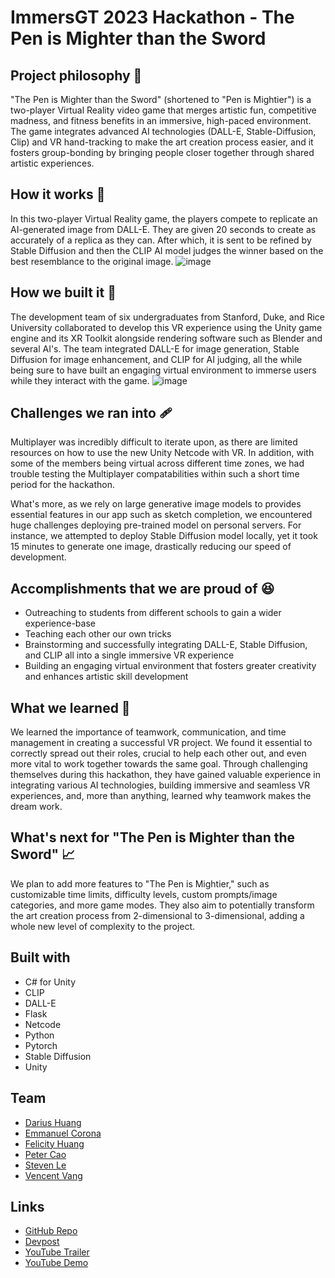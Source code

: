 # ImmersGT 2023 Hackathon - The Pen is Mighter than the Sword

## Project philosophy 🧐

"The Pen is Mighter than the Sword" (shortened to "Pen is Mightier") is a two-player Virtual Reality video game that merges artistic fun, competitive madness, and fitness benefits in an immersive, high-paced environment. The game integrates advanced AI technologies (DALL-E, Stable-Diffusion, Clip) and VR hand-tracking to make the art creation process easier, and it fosters group-bonding by bringing people closer together through shared artistic experiences.


## How it works 💭

In this two-player Virtual Reality game, the players compete to replicate an AI-generated image from DALL-E. They are given 20 seconds to create as accurately of a replica as they can. After which, it is sent to be refined by Stable Diffusion and then the CLIP AI model judges the winner based on the best resemblance to the original image. 
![image](https://user-images.githubusercontent.com/64396816/230783720-e0ba21f6-6bdd-4365-a1ab-bb2bc5cd0550.png)


## How we built it 🔨

The development team of six undergraduates from Stanford, Duke, and Rice University collaborated to develop this VR experience using the Unity game engine and its XR Toolkit alongside rendering software such as Blender and several AI's. The team integrated DALL-E for image generation, Stable Diffusion for image enhancement, and CLIP for AI judging, all the while being sure to have built an engaging virtual environment to immerse users while they interact with the game.
![image](https://user-images.githubusercontent.com/64396816/230783703-a0db6e7a-c3b9-45cd-bc68-6d2bb5e37a22.png)


## Challenges we ran into 🩹

Multiplayer was incredibly difficult to iterate upon, as there are limited resources on how to use the new Unity Netcode with VR. In addition, with some of the members being virtual across different time zones, we had trouble testing the Multiplayer compatabilities within such a short time period for the hackathon.

What's more, as we rely on large generative image models to provides essential features in our app such as sketch completion, we encountered huge challenges deploying pre-trained model on personal servers. For instance, we attempted to deploy Stable Diffusion model locally, yet it took 15 minutes to generate one image, drastically reducing our speed of development.


## Accomplishments that we are proud of 😆

- Outreaching to students from different schools to gain a wider experience-base
- Teaching each other our own tricks
- Brainstorming and successfully integrating DALL-E, Stable Diffusion, and CLIP all into a single immersive VR experience
- Building an engaging virtual environment that fosters greater creativity and enhances artistic skill development


## What we learned 📙

We learned the importance of teamwork, communication, and time management in creating a successful VR project. We found it essential to correctly spread out their roles, crucial to help each other out, and even more vital to work together towards the same goal. Through challenging themselves during this hackathon, they have gained valuable experience in integrating various AI technologies, building immersive and seamless VR experiences, and, more than anything, learned why teamwork makes the dream work.


## What's next for "The Pen is Mighter than the Sword" 📈

We plan to add more features to "The Pen is Mightier," such as customizable time limits, difficulty levels, custom prompts/image categories, and more game modes. They also aim to potentially transform the art creation process from 2-dimensional to 3-dimensional, adding a whole new level of complexity to the project.


## Built with

- C# for Unity
- CLIP
- DALL-E
- Flask
- Netcode
- Python
- Pytorch
- Stable Diffusion
- Unity

## Team

- [Darius Huang](https://www.linkedin.com/in/dariushuang/)
- [Emmanuel Corona](https://www.linkedin.com/in/emmanuel-angel-corona-moreno/)
- [Felicity Huang](https://www.linkedin.com/in/huangfe/)
- [Peter Cao](https://www.linkedin.com/in/ye-peter-cao-98870920b/)
- [Steven Le](https://www.linkedin.com/in/stevenle1337/)
- [Vencent Vang](https://www.linkedin.com/in/vencent-vang-839792254/)

## Links

- [GitHub Repo](https://github.com/yourusername/your-repo-name)
- [Devpost](https://devpost.com/software/the-pen-is-mighter-than-the-sword)
- [YouTube Trailer](https://youtu.be/D622-WeCsV0)
- [YouTube Demo](https://www.youtube.com/watch?v=dy6Ou3FIXHQ)
